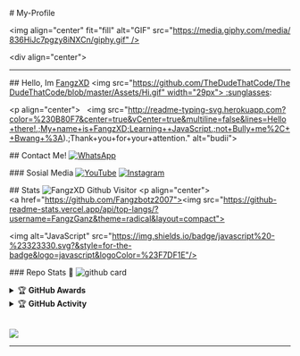 # My-Profile 
  
  
 <img align="center" fit="fill" alt="GIF" src="https://media.giphy.com/media/836HiJc7pgzy8iNXCn/giphy.gif" /> 
  
 <div align="center"> 
  
 --- 
 ## Hello, Im [FangzXD](https://instagram.com/fangzganz?igshid=YmMyMTA2M2Y=) <img src="https://github.com/TheDudeThatCode/TheDudeThatCode/blob/master/Assets/Hi.gif" width="29px"> :sunglasses: 
  
 <p align="center"> 
   <img src="http://readme-typing-svg.herokuapp.com?color=%230B80F7&center=true&vCenter=true&multiline=false&lines=Hello+there!.;My+name+is+FangzXD;Learning++JavaScript.;not+Bully+me%2C++Bwang+%3A).;Thank+you+for+your+attention." alt="budii"> 
 </p> 
  
 ## Contact Me! 
 [![WhatsApp](https://img.shields.io/badge/WhatsApp-25D366?style=for-the-badge&logo=whatsapp&logoColor=white)](https://wa.me/6288215689772) 
  
 ### Sosial Media 
 [![YouTube](https://img.shields.io/badge/FangzXD-red?style=for-the-badge&logo=youtube&logoColor=white)](https://youtube.com/channel/UCACHvReRmw2fxgMutPFCBWg) 
 [![Instagram](https://img.shields.io/badge/FangzXD-black?style=for-the-badge&logo=instagram&logoColor=white)](https://instagram.com/fangzganz?igshid=YmMyMTA2M2Y) 
  
 ## Stats 
 ![FangzXD Github Visitor](https://github-readme-stats.vercel.app/api?username=FangzGanz&show_icons=true&theme=radical) 
 <p align="center"><a href="https://github.com/Fangzbotz2007"><img src="https://github-readme-stats.vercel.app/api/top-langs/?username=FangzGanz&theme=radical&layout=compact"></a></p> 
 <img alt="JavaScript" src="https://img.shields.io/badge/javascript%20-%23323330.svg?&style=for-the-badge&logo=javascript&logoColor=%23F7DF1E"/> 
  
 ### Repo Stats 🔭 
 ![github card](https://github-readme-stats.vercel.app/api/pin/?username=sadteams&repo=bot-md&theme=dark) 
  
  
 <details> 
     <summary>&#127942 <b>GitHub Awards</b></summary><br/> 
  
 ![Github Trophy](https://github-profile-trophy.vercel.app/?username=FangzGanz) 
  
 </details> 
  
 <details> 
     <summary>&#127942 <b>GitHub Activity</b></summary><br/> 
  
 ![Metrics](https://metrics.lecoq.io/FangzGanz?template=classic&repositories.forks=true&languages=1&languages.colors=github&languages.threshold=0%25&config.timezone=Asia%2Fsurabaya) 
  
 </details>  
  
 ![](https://visitor-badge.glitch.me/badge?page_id=FangzGanz) 
  
 --- 
  
  
 
